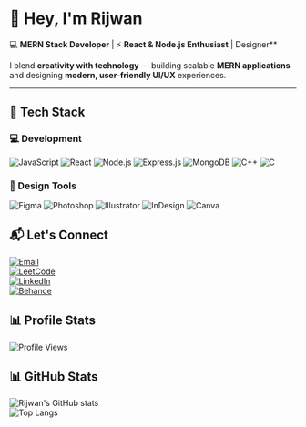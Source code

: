 # 👋 Hey, I'm Rijwan  

💻 **MERN Stack Developer** | ⚡ **React & Node.js Enthusiast** | Designer**  

I blend **creativity with technology** — building scalable **MERN applications** and designing **modern, user-friendly UI/UX** experiences.  

---

## 🚀 Tech Stack

### 💻 Development
![JavaScript](https://img.shields.io/badge/-JavaScript-000?style=for-the-badge&logo=JavaScript)
![React](https://img.shields.io/badge/-React-000?style=for-the-badge&logo=react)
![Node.js](https://img.shields.io/badge/-Node.js-000?style=for-the-badge&logo=node.js)
![Express.js](https://img.shields.io/badge/-Express.js-000?style=for-the-badge&logo=express)
![MongoDB](https://img.shields.io/badge/-MongoDB-000?style=for-the-badge&logo=mongodb)
![C++](https://img.shields.io/badge/-C++-000?style=for-the-badge&logo=c%2B%2B&logoColor=white)
![C](https://img.shields.io/badge/-C-000?style=for-the-badge&logo=c)

### 🎨 Design Tools
![Figma](https://img.shields.io/badge/-Figma-000?style=for-the-badge&logo=figma)
![Photoshop](https://img.shields.io/badge/-Photoshop-000?style=for-the-badge&logo=adobe-photoshop)
![Illustrator](https://img.shields.io/badge/-Illustrator-000?style=for-the-badge&logo=adobe-illustrator)
![InDesign](https://img.shields.io/badge/-InDesign-000?style=for-the-badge&logo=adobe-indesign)
![Canva](https://img.shields.io/badge/-Canva-000?style=for-the-badge&logo=canva)

## 📬 Let's Connect
[![Email](https://img.shields.io/badge/Email-husainrijwan2001@gmail.com-red?style=flat&logo=gmail&logoColor=white)](mailto:husainrijwan2001@gmail.com)  
[![LeetCode](https://img.shields.io/badge/LeetCode-rizwan-orange?style=flat&logo=leetcode&logoColor=white)](https://leetcode.com/u/__rijwan/)  
[![LinkedIn](https://img.shields.io/badge/LinkedIn-rijwanln-blue?style=flat&logo=linkedin&logoColor=white)](https://www.linkedin.com/in/rijwanln/)  
[![Behance](https://img.shields.io/badge/Behance-rijwanhusain-0057ff?style=flat&logo=behance&logoColor=white)](https://www.behance.net/rijwanhusain) 

## 📊 Profile Stats  

![Profile Views](https://img.shields.io/badge/Profile%20Views-1000+-blue)

## 📊 GitHub Stats

![Rijwan's GitHub stats](https://github-readme-stats.vercel.app/api?username=rijwanofficials&show_icons=true&theme=react)  
![Top Langs](https://github-readme-stats.vercel.app/api/top-langs/?username=rijwanofficials&layout=compact&theme=react) 
